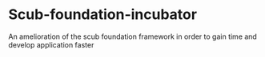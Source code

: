 Scub-foundation-incubator
=========================

An amelioration of the scub foundation framework in order to gain time and develop application faster
